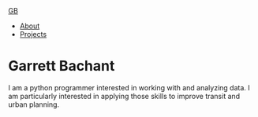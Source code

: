 <!DOCTYPE hmtl>
<html>
  <head>
    <meta charset="UTF-8">
    <meta name="description" content="Garrett Bachant's website/resume">
    <meta name="keywords" content="HTML, CSS">
    <meta name="author" content="Garrett Bachant">
    <meta name="viewport" content="width=device-width, initial-scale=1">
    <link rel="stylesheet" href="https://maxcdn.bootstrapcdn.com/bootstrap/3.3.7/css/bootstrap.min.css">
    <script src="https://ajax.googleapis.com/ajax/libs/jquery/3.3.1/jquery.min.js"></script>
    <script src="https://maxcdn.bootstrapcdn.com/bootstrap/3.3.7/js/bootstrap.min.js"></script>
    <title>The Personal Website of Garrett Bachant</title>
  </head>
  <body>
    <nav class="navbar navbar-default">
      <div class="container-fluid">
        <div class="navbar-header">
          <a class="navbar-brand" href="html.index">GB</a>
        </div>
        <ul class="nav navbar-nav">
          <li><a href="about.html">About</a></li>
          <li><a href="projects.html">Projects</a></li>
        </ul>
      </div>
    </nav>
    <div class="container-fluid col-md-4">
      <h1>Garrett Bachant</h1>
      <p>I am a python programmer interested in working with and analyzing data. I am particularly interested in applying those skills to improve transit and urban planning.</p>
    </div>
  </body>
</html>
